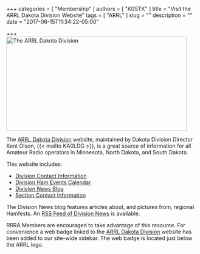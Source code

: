 +++
categories = [ "Membership" ]
authors = [ "K0STK" ]
title = "Visit the ARRL Dakota Division Website"
tags = [ "ARRL" ]
slug = ""
description = ""
date = "2017-06-15T11:34:22-05:00"

+++
<a data-flickr-embed="true"  href="http://www.arrldakota.org/" title="The ARRL Dakota Division - Proudly serving Minnesota, North and South Dakota"><img src="https://c1.staticflickr.com/5/4195/34938853000_64aafa82c8_o.jpg" width="474" height="248" alt="The ARRL Dakota Division"></a><script async src="//embedr.flickr.com/assets/client-code.js" charset="utf-8"></script>

The [ARRL Dakota Division](http://www.arrldakota.org/)
website, maintained by Dakota Division Director Kent Olson,
{{< mailto KA0LDG >}},
is a great source of information for all Amateur Radio operators in
Minnesota, North Dakota, and South Dakota.
<!--more-->

This website includes:

* [Division Contact Information](http://www.arrldakota.org/contact-us.html)
* [Division Ham Events Calendar](http://www.arrldakota.org/calendar.html)
* [Division News Blog](http://www.arrldakota.org/dakota-division-news.html)
* [Section Contact Information](http://www.arrldakota.org/dakota-sections.html)

The Division News blog features articles about, and pictures from, regional Hamfests. An
[RSS Feed of Division News](http://www.arrldakota.org/1/feed)
is available.

RRRA Members are encouraged to take advantage of this resource. For
convenience a web badge linked to the
[ARRL Dakota Division](http://www.arrldakota.org/)
website has been added to our site-wide sidebar.
The web badge is located just below the ARRL logo.
